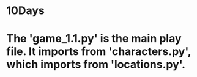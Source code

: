# 10Days

# The 'game_1.1.py' is the main play file. It imports from 'characters.py', which imports from 'locations.py'. 


